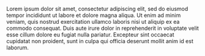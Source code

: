 Lorem ipsum dolor sit amet, consectetur adipiscing elit, sed do eiusmod tempor incididunt ut labore et dolore magna aliqua. 
Ut enim ad minim veniam, quis nostrud exercitation ullamco laboris nisi ut aliquip ex ea commodo consequat. Duis aute irure dolor 
in reprehenderit in voluptate velit esse cillum dolore eu fugiat nulla pariatur. Excepteur sint occaecat cupidatat non proident, sunt in 
culpa qui officia deserunt mollit anim id est laborum.

